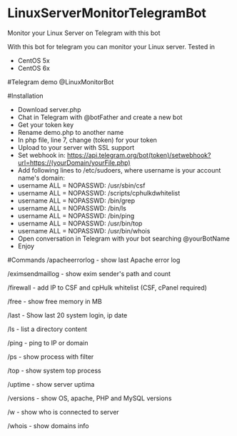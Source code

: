# LinuxServerMonitorTelegramBot
Monitor your Linux Server on Telegram with this bot

With this bot for telegram you can monitor your Linux server.
Tested in 
- CentOS 5x
- CentOS 6x

#Telegram demo
@LinuxMonitorBot

#Installation
- Download server.php
- Chat in Telegram with @botFather and create a new bot
- Get your token key
- Rename demo.php to another name
- In php file, line 7, change (token) for your token
- Upload to your server with SSL support
- Set webhook in: https://api.telegram.org/bot(token)/setwebhook?url=https://(yourDomain/yourFile.php)
- Add following lines to /etc/sudoers, where username is your account name's domain:
- username  ALL = NOPASSWD: /usr/sbin/csf
- username  ALL = NOPASSWD: /scripts/cphulkdwhitelist
- username  ALL = NOPASSWD: /bin/grep
- username  ALL = NOPASSWD: /bin/ls
- username  ALL = NOPASSWD: /bin/ping
- username  ALL = NOPASSWD: /usr/bin/top
- username  ALL = NOPASSWD: /usr/bin/whois
- Open conversation in Telegram with your bot searching @yourBotName
- Enjoy

#Commands
/apacheerrorlog - show last Apache error log

/eximsendmaillog - show exim sender's path and count

/firewall - add IP to CSF and cpHulk whitelist (CSF, cPanel required)

/free - show free memory in MB

/last - Show last 20 system login, ip date

/ls - list a directory content

/ping - ping to IP or domain

/ps - show process with filter

/top - show system top process

/uptime - show server uptima

/versions - show OS, apache, PHP and MySQL versions

/w - show who is connected to server

/whois - show domains info
